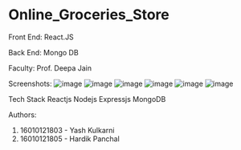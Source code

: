 # Online_Groceries_Store

Front End: React.JS

Back End: Mongo DB

Faculty: Prof. Deepa Jain

Screenshots:
![image](https://user-images.githubusercontent.com/104648803/205252309-c17bbc39-619f-40db-8478-41952d22232d.png)
![image](https://user-images.githubusercontent.com/104648803/205252272-5e930895-9259-4489-b824-704ccfd5f3e8.png)
![image](https://user-images.githubusercontent.com/104648803/205252360-bb308ad5-7a66-4568-a1b4-cf79f886f910.png)
![image](https://user-images.githubusercontent.com/104648803/205252412-0ce9e6df-a0ec-4344-aaab-c6e5ebf2cb3e.png)
![image](https://user-images.githubusercontent.com/104648803/205252483-99e176cd-271a-4fbf-9855-cfe0827b48b6.png)
![image](https://user-images.githubusercontent.com/104648803/205252513-9d167c70-324f-4251-b1ef-4544ae069e2e.png)

Tech Stack
Reactjs Nodejs Expressjs MongoDB

Authors:
1. 16010121803 - Yash Kulkarni
2. 16010121805 - Hardik Panchal
